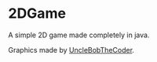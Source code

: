 # 2DGame
A simple 2D game made completely in java.


Graphics made by [UncleBobTheCoder](https://github.com/UncleBobTheCoder).

